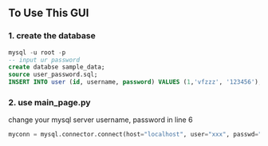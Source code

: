 ## To Use This GUI

### 1. create the database 
```sql
mysql -u root -p  
-- input ur password  
create databse sample_data;  
source user_password.sql;  
INSERT INTO user (id, username, password) VALUES (1,'vfzzz', '123456');  
```
### 2. use main_page.py
change your mysql server username, password in line 6  
```python
myconn = mysql.connector.connect(host="localhost", user="xxx", passwd="xxxxx", database="sample_data")
